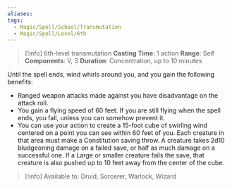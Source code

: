 ```yaml
---
aliases: 
tags:
  - Magic/Spell/School/Transmutation
  - Magic/Spell/Level/6th
---
```

>[!info]
>6th-level transmutation
>**Casting Time**: 1 action
>**Range**: Self
>**Components**: V, S
>**Duration**: Concentration, up to 10 minutes

Until the spell ends, wind whirls around you, and you gain the following benefits:
- Ranged weapon attacks made against you have disadvantage on the attack roll.
- You gain a flying speed of 60 feet. If you are still flying when the spell ends, you fall, unless you can somehow prevent it.
- You can use your action to create a 15-foot cube of swirling wind centered on a point you can see within 60 feet of you. Each creature in that area must make a Constitution saving throw. A creature takes 2d10 bludgeoning damage on a failed save, or half as much damage on a successful one. If a Large or smaller creature fails the save, that creature is also pushed up to 10 feet away from the center of the cube.

>[!info] Available to:
>Druid, Sorcerer, Warlock, Wizard